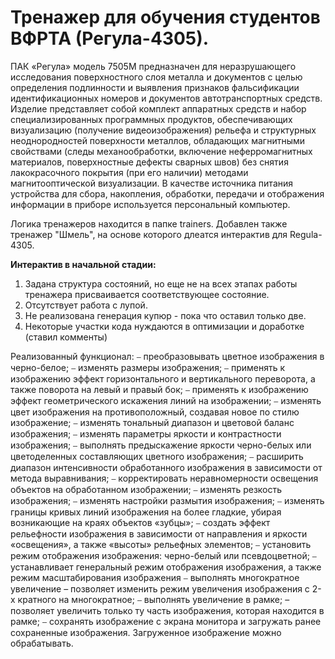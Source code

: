 # Тренажер для обучения студентов ВФРТА (Регула-4305).

ПАК «Регула» модель 7505М предназначен для неразрушающего исследования поверхностного слоя металла и документов с целью определения подлинности и выявления признаков фальсификации идентификационных номеров и документов автотранспортных средств. Изделие представляет собой комплект аппаратных средств и набор специализированных программных продуктов, обеспечивающих визуализацию (получение видеоизображения) рельефа и структурных неоднородностей поверхности металлов, обладающих магнитными свойствами (следы механообработки, включение неферромагнитных материалов, поверхностные дефекты сварных швов) без снятия лакокрасочного покрытия (при его наличии) методами магнитооптической визуализации. В качестве источника питания устройства для сбора, накопления, обработки, передачи и отображения информации в приборе используется персональный компьютер.

Логика тренажеров находится в папке trainers. Добавлен также тренажер "Шмель", на основе которого длеатся интерактив для Regula-4305.

**Интерактив в начальной стадии:**
  1. Задана структура состояний, но еще не на всех этапах работы тренажера присваивается соответствующее состояние.
  2. Отсутствует работа с лупой.
  3. Не реализована генерация купюр - пока что оставил только две.
  4. Некоторые участки кода нуждаются в оптимизации и доработке (ставил комменты)


Реализованный функционал:
⎯ преобразовывать цветное изображения в черно-белое;
⎯ изменять размеры изображения;
⎯ применять к изображению эффект горизонтального и вертикального переворота, а также поворота на левый и правый бок;
⎯ применять к изображению эффект геометрического искажения линий на изображении;
⎯ изменять цвет изображения на противоположный, создавая новое по стилю изображение;
⎯ изменять тональный диапазон и цветовой баланс изображения;
⎯ изменять параметры яркости и контрастности изображения;
⎯ выполнять предыскажение яркости черно-белых или цветоделенных составляющих цветного изображения;
⎯ расширить диапазон интенсивности обработанного изображения в зависимости от метода выравнивания;
⎯ корректировать неравномерности освещения объектов на обработанном изображении;
⎯ изменять резкость изображения;
⎯ изменять настройки размытия изображения;
⎯ изменять границы кривых линий изображения на более гладкие, убирая возникающие на краях объектов «зубцы»;
⎯ создать эффект рельефности изображения в зависимости от направления и яркости «освещения», а также «высоты» рельефных элементов;
⎯ установить режим отображения изображения: черно-белый или псевдоцветной;
⎯ устанавливает генеральный режим отображения изображения, а также режим масштабирования изображения
⎯ выполнять многократное увеличение 
– позволяет изменить режим увеличения изображения с 2-х кратного на многократное;
⎯ выполнять увеличение в рамке; 
– позволяет увеличить только ту часть изображения, которая находится в рамке;
⎯ сохранять изображение с экрана монитора и загружать ранее сохраненные изображения. Загруженное изображение можно обрабатывать.

